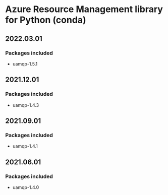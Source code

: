 # Azure Resource Management library for Python (conda)

## 2022.03.01

### Packages included

- uamqp-1.5.1

## 2021.12.01

### Packages included

- uamqp-1.4.3

## 2021.09.01

### Packages included

- uamqp-1.4.1

## 2021.06.01

### Packages included

- uamqp-1.4.0
